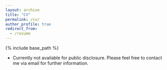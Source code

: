```yaml
---
layout: archive
title: "CV"
permalink: /cv/
author_profile: true
redirect_from:
  - /resume
---
```

{% include base_path %}

* Currently not available for public disclosure. Please feel free to contact me via email for further information.
